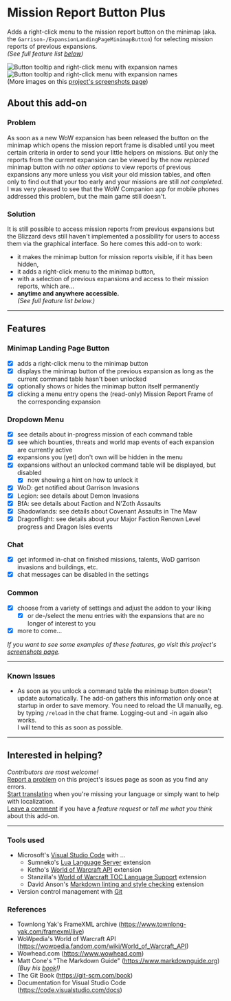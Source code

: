 # Mission Report Button Plus

Adds a right-click menu to the mission report button on the minimap (aka. the `Garrison-/ExpansionLandingPageMinimapButton`) for selecting mission reports of previous expansions.  
*(See full feature list [below](#features))*  
  
<!-- ![Button tooltip and right-click menu with expansion names](.screenshots/mbrp_tooltip-dropdown.jpg "Right-click on the Kyrian mission report button on the minimap opens the menu.")
![The right-click menu with in-progress mission infos](.screenshots/mbrp_dropdown_bfa-missioncount.jpg "Mouse-over a menu entry shows details about running missions.")   -->

![Button tooltip and right-click menu with expansion names](https://media.forgecdn.net/attachments/586/612/mbrp_tooltip-dropdown_df-winter.jpg "Button tooltip and right-click menu with expansion names") 
![Button tooltip and right-click menu with expansion names](https://media.forgecdn.net/attachments/586/615/mrbp_menu-tooltip_df-summary.jpg "The MRBP Dragon Isles Summary tooltip")  
(More images on this [project's screenshots page](https://www.curseforge.com/wow/addons/mission-report-button-plus/screenshots))  

## About this add-on

### Problem

As soon as a new WoW expansion has been released the button on the minimap which opens the mission report frame is disabled until you meet certain criteria in order to send your little helpers on missions. But only the reports from the current expansion can be viewed by the now *replaced* minimap button with *no other options* to view reports of previous expansions any more unless you visit your old mission tables, and often only to find out that your too early and your missions are still *not completed*.  
I was very pleased to see that the WoW Companion app for mobile phones addressed this problem, but the main game still doesn't.

### Solution

It is still possible to access mission reports from previous expansions but the Blizzard devs still haven't implemented a possibility for users to access them via the graphical interface. So here comes this add-on to work:

+ it makes the minimap button for mission reports visible, if it has been hidden,  
+ it adds a right-click menu to the minimap button,  
+ with a selection of previous expansions and access to their mission reports, which are...  
+ **anytime and anywhere accessible.**  
*(See full feature list below.)*  

----

## Features

### Minimap Landing Page Button

+ [x] adds a right-click menu to the minimap button
+ [x] displays the minimap button of the previous expansion as long as the current command table hasn't been unlocked
+ [x] optionally shows or hides the minimap button itself permanently
+ [x] clicking a menu entry opens the (read-only) Mission Report Frame of the corresponding expansion

### Dropdown Menu

+ [x] see details about in-progress mission of each command table
+ [x] see which bounties, threats and world map events of each expansion are currently active
+ [x] expansions you (yet) don't own will be hidden in the menu
+ [x] expansions without an unlocked command table will be displayed, but disabled
  + [x] now showing a hint on how to unlock it
+ [x] WoD: get notified about Garrison Invasions
+ [x] Legion: see details about Demon Invasions
+ [x] BfA: see details about Faction and N'Zoth Assaults
+ [x] Shadowlands: see details about Covenant Assaults in The Maw
+ [x] Dragonflight: see details about your Major Faction Renown Level progress and Dragon Isles events

### Chat

+ [x] get informed in-chat on finished missions, talents, WoD garrison invasions and buildings, etc.
+ [x] chat messages can be disabled in the settings

### Common

+ [x] choose from a variety of settings and adjust the addon to your liking
  + [x] or de-/select the menu entries with the expansions that are no longer of interest to you
+ [x] more to come...
  
*If you want to see some examples of these features, go visit this project's [screenshots page](https://www.curseforge.com/wow/addons/mission-report-button-plus/screenshots).*  

----

### Known Issues

+ As soon as you unlock a command table the minimap button doesn't update automatically. The add-on gathers this information only once at startup in order to save memory. You need to reload the UI manually, eg. by typing `/reload` in the chat frame. Logging-out and -in again also works.  
  I will tend to this as soon as possible.

----

## Interested in helping?

*Contributors are most welcome!*  
[Report a problem](https://github.com/erglo/mission-report-button-plus/issues) on this project's issues page as soon as you find any errors.  
[Start translating](https://www.curseforge.com/wow/addons/mission-report-button-plus/localization) when you're missing your language or simply want to help with localization.  
[Leave a comment](https://www.curseforge.com/wow/addons/mission-report-button-plus#comments) if you have a *feature request* or *tell me what you think* about this add-on.

----

### Tools used

+ Microsoft's [Visual Studio Code](https://code.visualstudio.com) with ...  
  + Sumneko's [Lua Language Server](https://github.com/LuaLS/lua-language-server) extension  
  + Ketho's [World of Warcraft API](https://github.com/Ketho/vscode-wow-api) extension  
  + Stanzilla's [World of Warcraft TOC Language Support](https://github.com/Stanzilla/vscode-wow-toc) extension  
  + David Anson's [Markdown linting and style checking](https://github.com/DavidAnson/vscode-markdownlint) extension  
+ Version control management with [Git](https://git-scm.com)

### References

+ Townlong Yak's FrameXML archive (<https://www.townlong-yak.com/framexml/live>)
+ WoWpedia's World of Warcraft API (<https://wowpedia.fandom.com/wiki/World_of_Warcraft_API>)
+ Wowhead.com (<https://www.wowhead.com>)
+ Matt Cone's "The Markdown Guide" (<https://www.markdownguide.org>)
  *(Buy his [book](https://www.markdownguide.org/book)!)*
+ The Git Book (<https://git-scm.com/book>)
+ Documentation for Visual Studio Code (<https://code.visualstudio.com/docs>)

